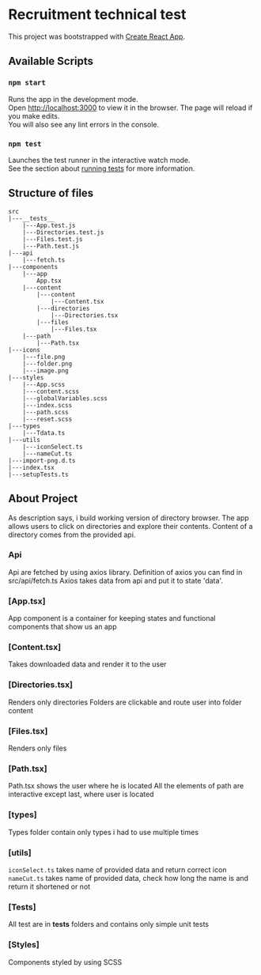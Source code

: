 # Recruitment technical test

This project was bootstrapped with [Create React App](https://github.com/facebook/create-react-app).

## Available Scripts

### `npm start`

Runs the app in the development mode.\
Open [http://localhost:3000](http://localhost:3000) to view it in the browser.
The page will reload if you make edits.\
You will also see any lint errors in the console.

### `npm test`

Launches the test runner in the interactive watch mode.\
See the section about [running tests](https://facebook.github.io/create-react-app/docs/running-tests) for more information.

## Structure of files

    src
    |---__tests__
        |---App.test.js
        |---Directories.test.js
        |---Files.test.js
        |---Path.test.js
    |---api
        |---fetch.ts
    |---components
        |---app
            App.tsx
        |---content
            |---content
                |---Content.tsx
            |---directories
                |---Directories.tsx
            |---files
                |---Files.tsx
        |---path
            |---Path.tsx
    |---icons
        |---file.png
        |---folder.png
        |---image.png
    |---styles
        |---App.scss
        |---content.scss
        |---globalVariables.scss
        |---index.scss
        |---path.scss
        |---reset.scss
    |---types
        |---Tdata.ts
    |---utils
        |---iconSelect.ts
        |---nameCut.ts
    |---import-png.d.ts
    |---index.tsx
    |---setupTests.ts

## About Project
As description says, i build working version of directory browser.
The app allows users to click on directories and explore their contents.
Content of a directory comes from the provided api.

### Api
Api are fetched by using axios library.
Definition of axios you can find in src/api/fetch.ts
Axios takes data from api and put it to state 'data'.

### [App.tsx]
App component is a container for keeping states and functional components that show us an app

### [Content.tsx]
Takes downloaded data and render it to the user

### [Directories.tsx]
Renders only directories
Folders are clickable and route user into folder content

### [Files.tsx]
Renders only files

### [Path.tsx]
Path.tsx shows the user where he is located
All the elements of path are interactive except last, where user is located

### [types]
Types folder contain only types i had to use multiple times

### [utils]
`iconSelect.ts` takes name of provided data and return correct icon
`nameCut.ts` takes name of provided data, check how long the name is and return it shortened or not

### [Tests]
All test are in __tests__ folders and contains only simple unit tests

### [Styles]
Components styled by using SCSS

